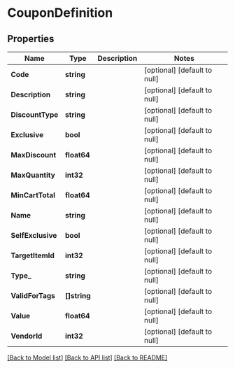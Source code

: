 # CouponDefinition

## Properties
Name | Type | Description | Notes
------------ | ------------- | ------------- | -------------
**Code** | **string** |  | [optional] [default to null]
**Description** | **string** |  | [optional] [default to null]
**DiscountType** | **string** |  | [optional] [default to null]
**Exclusive** | **bool** |  | [optional] [default to null]
**MaxDiscount** | **float64** |  | [optional] [default to null]
**MaxQuantity** | **int32** |  | [optional] [default to null]
**MinCartTotal** | **float64** |  | [optional] [default to null]
**Name** | **string** |  | [optional] [default to null]
**SelfExclusive** | **bool** |  | [optional] [default to null]
**TargetItemId** | **int32** |  | [optional] [default to null]
**Type_** | **string** |  | [optional] [default to null]
**ValidForTags** | **[]string** |  | [optional] [default to null]
**Value** | **float64** |  | [optional] [default to null]
**VendorId** | **int32** |  | [optional] [default to null]

[[Back to Model list]](../README.md#documentation-for-models) [[Back to API list]](../README.md#documentation-for-api-endpoints) [[Back to README]](../README.md)


